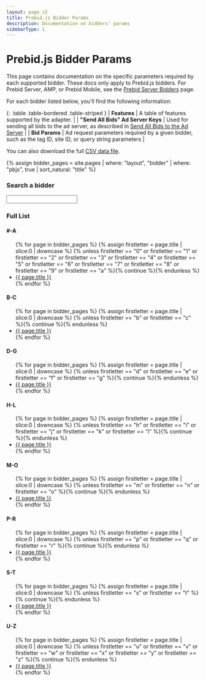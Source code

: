 ```yaml
---
layout: page_v2
title: Prebid.js Bidder Params
description: Documentation on bidders' params
sidebarType: 1
---
```


# Prebid.js Bidder Params

This page contains documentation on the specific parameters required by each supported bidder.
These docs only apply to Prebid.js bidders. For Prebid Server, AMP, or Prebid Mobile, see the
[Prebid Server Bidders](/dev-docs/pbs-bidders.html) page.

For each bidder listed below, you'll find the following information:

{: .table .table-bordered .table-striped }
| **Features**                     | A table of features supported by the adapter.  |
| **"Send All Bids" Ad Server Keys**  | Used for sending all bids to the ad server, as described in [Send All Bids to the Ad Server]({{site.baseurl}}/adops/send-all-bids-adops.html) |
| **Bid Params**                      | Ad request parameters required by a given bidder, such as the tag ID, site ID, or query string parameters                                     |

You can also download the full <a href="/dev-docs/bidder-data.csv" download>CSV data file</a>.


{% assign bidder_pages = site.pages | where: "layout", "bidder" | where: "pbjs", true | sort_natural: "title" %}

### Search a bidder

<input type="text" id="bidder-filter" class="bidder-filter">
<script src="https://cdnjs.cloudflare.com/ajax/libs/awesomplete/1.1.5/awesomplete.min.js" integrity="sha512-HcBl0GSJvt4Qecm4srHapirUx0HJDi2zYXm6KUKNNUGdTIN9cBwakVZHWmRVj4MKgy1AChqhWGYcMDbRKgO0zg==" crossorigin="anonymous"></script>
<script>
var BidderList = [{% for page in bidder_pages %}{ label: '{{ page.title }}', value: '/dev-docs/bidders/{{ page.biddercode }}' },{% endfor %}];
</script>
<script src="{{site.baseurl}}/assets/js/autocomplete.js"></script>
<div class="c-bidder-list-group" markdown="1">

### Full List

#### #-A
<ul class="c-bidder-list">
{% for page in bidder_pages %}
  {% assign firstletter = page.title | slice:0 | downcase %}
  {% unless firstletter == "0" or firstletter == "1" or firstletter == "2" or firstletter == "3" or firstletter == "4" or firstletter == "5" or firstletter == "6" or firstletter == "7" or firstletter == "8" or firstletter == "9" or firstletter == "a" %}{% continue %}{% endunless %}
  <li>
  <a href="bidders/{{ page.biddercode }}">{{ page.title }}</a>
  </li>
{% endfor %}
</ul>

#### B-C
<ul class="c-bidder-list">
{% for page in bidder_pages %}
  {% assign firstletter = page.title | slice:0 | downcase %}
  {% unless firstletter == "b" or firstletter == "c" %}{% continue %}{% endunless %}
  <li>
  <a href="bidders/{{ page.biddercode }}">{{ page.title }}</a>
  </li>
{% endfor %}
</ul>

#### D-G
<ul class="c-bidder-list">
{% for page in bidder_pages %}
  {% assign firstletter = page.title | slice:0 | downcase %}
  {% unless firstletter == "d" or firstletter == "e" or firstletter == "f" or firstletter == "g" %}{% continue %}{% endunless %}
  <li>
  <a href="bidders/{{ page.biddercode }}">{{ page.title }}</a>
  </li>
{% endfor %}
</ul>

#### H-L
<ul class="c-bidder-list">
{% for page in bidder_pages %}
  {% assign firstletter = page.title | slice:0 | downcase %}
  {% unless firstletter == "h" or firstletter == "i" or firstletter == "j" or firstletter == "k" or firstletter == "l" %}{% continue %}{% endunless %}
  <li>
  <a href="bidders/{{ page.biddercode }}">{{ page.title }}</a>
  </li>
{% endfor %}
</ul>

#### M-O
<ul class="c-bidder-list">
{% for page in bidder_pages %}
  {% assign firstletter = page.title | slice:0 | downcase %}
  {% unless firstletter == "m" or firstletter == "n" or firstletter == "o" %}{% continue %}{% endunless %}
  <li>
  <a href="bidders/{{ page.biddercode }}">{{ page.title }}</a>
  </li>
{% endfor %}
</ul>

#### P-R
<ul class="c-bidder-list">
{% for page in bidder_pages %}
  {% assign firstletter = page.title | slice:0 | downcase %}
  {% unless firstletter == "p" or firstletter == "q" or firstletter == "r" %}{% continue %}{% endunless %}
  <li>
  <a href="bidders/{{ page.biddercode }}">{{ page.title }}</a>
  </li>
{% endfor %}
</ul>

#### S-T
<ul class="c-bidder-list">
{% for page in bidder_pages %}
  {% assign firstletter = page.title | slice:0 | downcase %}
  {% unless firstletter == "s" or firstletter == "t" %}{% continue %}{% endunless %}
  <li>
  <a href="bidders/{{ page.biddercode }}">{{ page.title }}</a>
  </li>
{% endfor %}
</ul>

#### U-Z
<ul class="c-bidder-list">
{% for page in bidder_pages %}
  {% assign firstletter = page.title | slice:0 | downcase %}
  {% unless firstletter == "u" or firstletter == "v" or firstletter == "w" or firstletter == "x" or firstletter == "y" or firstletter == "z" %}{% continue %}{% endunless %}
  <li>
  <a href="bidders/{{ page.biddercode }}">{{ page.title }}</a>
  </li>
{% endfor %}
</ul>
</div>
